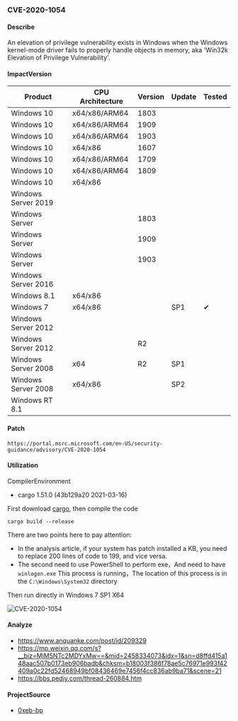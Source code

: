 ### CVE-2020-1054

#### Describe

An elevation of privilege vulnerability exists in Windows when the Windows kernel-mode driver fails to properly handle objects in memory, aka 'Win32k Elevation of Privilege Vulnerability'.

#### ImpactVersion

| Product             | CPU Architecture | Version | Update | Tested             |
| ------------------- | ---------------- | ------- | ------ | ------------------ |
| Windows 10          | x64/x86/ARM64 | 1803 |        |                    |
| Windows 10          | x64/x86/ARM64 | 1909 |        |                    |
| Windows 10          | x64/x86/ARM64 | 1903   |        |  |
| Windows 10          | x64/x86    | 1607  |        |  |
| Windows 10          | x64/x86/ARM64 | 1709 |        |                    |
| Windows 10 | x64/x86/ARM64 | 1809 | | |
| Windows 10          | x64/x86    |         |        |                    |
| Windows Server 2019 |                  |         |        |                    |
| Windows Server      |                  | 1803 |        |                    |
| Windows Server      |                  | 1909 |        |                    |
| Windows Server      |                  | 1903 |        |                    |
| Windows Server 2016 | |  | | |
| Windows 8.1 | x64/x86 |  | | |
| Windows 7 | x64/x86 |  | SP1 | &#10004; |
| Windows Server 2012 |  |  |  | |
| Windows Server 2012 | | R2 | | |
| Windows Server 2008 | x64 | R2 | SP1 | |
| Windows Server 2008 | x64/x86          |  | SP2 | |
| Windows RT 8.1 | |  | | |

#### Patch

```
https://portal.msrc.microsoft.com/en-US/security-guidance/advisory/CVE-2020-1054
```

#### Utilization

CompilerEnvironment

- cargo 1.51.0 (43b129a20 2021-03-16)

First download [cargo](https://www.rust-lang.org/learn/get-started), then compile the code

```
cargo build --release
```

There are two points here to pay attention:

- In the analysis article, if your system has patch installed a KB, you need to replace 200 lines of code to 199, and vice versa.
- The second need to use PowerShell to perform exe，And need to have `winlogon.exe` This process is running，The location of this process is in the `C:\Windows\System32` directory

Then run directly in Windows 7 SP1 X64

![CVE-2020-1054](https://raw.github.com/Ascotbe/Random-img/master/Kernelhub/CVE-2020-1054_windows_7_x64.gif)

#### Analyze
- https://www.anquanke.com/post/id/209329
- https://mp.weixin.qq.com/s?__biz=MjM5NTc2MDYxMw==&mid=2458334073&idx=1&sn=d8ffd415a148aac507b0173eb906badb&chksm=b18003f386f78ae5c76971e993f42409a0c22fd52468949bf08436469e7456f4cc836ab9ba71&scene=21
- https://bbs.pediy.com/thread-260884.htm

#### ProjectSource

- [0xeb-bp](https://github.com/0xeb-bp/cve-2020-1054)